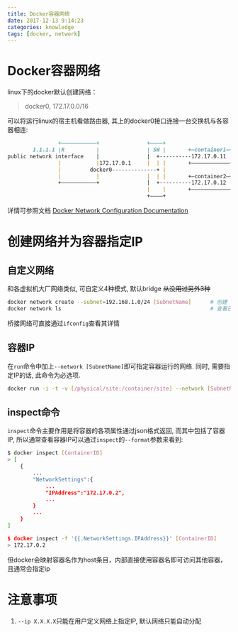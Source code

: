 ```yaml
---
title: Docker容器网络
date: 2017-12-13 9:14:23
categories: knowledge
tags: [docker, network]
---
```

# Docker容器网络

linux下的docker默认创建网络：

> docker0, 172.17.0.0/16

可以将运行linux的宿主机看做路由器, 其上的docker0接口连接一台交换机与各容器相连:

```md
                +———————————+               +————+
        1.1.1.1 |R          |               | SW |       +—container1—+
public network interface    |               |  +----------172.17.0.11 |
                |           |172.17.0.1     |  | |       +————————————+
                |         docker0--------------+ |
                |           |               |  | |       +—container2—+
                +———————————+               |  +----------172.17.0.12 |
                                            |    |       +————————————+
                                            +————+  
```

详情可参照文档 [Docker Network Configuration Documentation](https://docs.docker.com/engine/userguide/networking/)

<!-- more -->

# 创建网络并为容器指定IP

## 自定义网络

和各虚拟机大厂网络类似, 可自定义4种模式, 默认bridge ~~从没用过另外3种~~

```bash
docker network create --subnet=192.168.1.0/24 [SubnetName]      # 创建
docker network ls                                               # 查看已创建的网络名称及模式
```

桥接网络可直接通过`ifconfig`查看其详情

## 容器IP

在`run`命令中加上`--network [SubnetName]`即可指定容器运行的网络. 同时, 需要指定IP的话, 此命令为必选项.  

```bash
docker run -i -t -v [/physical/site:/container/site] --network [SubnetName] --ip [X.X.X.X] [ImageName] bash
```

## inspect命令

`inspect`命令主要作用是将容器的各项属性通过json格式返回, 而其中包括了容器IP, 所以通常查看容器IP可以通过`inspect`的`--format`参数来看到:

```bash
$ docker inspect [ContainerID]
> [
    {
        ...
        "NetworkSettings":{
            ...
            "IPAddress":"172.17.0.2",
            ...
        }
        ...
    }
]

$ docker inspect -f '{{.NetworkSettings.IPAddress}}' [ContainerID]
> 172.17.0.2
```

但docker会映射容器名作为host条目，内部直接使用容器名即可访问其他容器，且通常会指定ip

# 注意事项

1. `--ip X.X.X.X`只能在用户定义网络上指定IP, 默认网络只能自动分配
